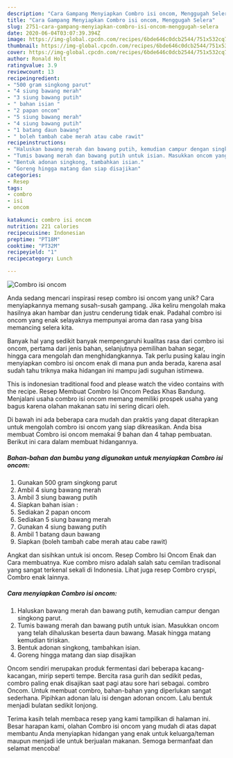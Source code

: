 ```yaml
---
description: "Cara Gampang Menyiapkan Combro isi oncom, Menggugah Selera"
title: "Cara Gampang Menyiapkan Combro isi oncom, Menggugah Selera"
slug: 2751-cara-gampang-menyiapkan-combro-isi-oncom-menggugah-selera
date: 2020-06-04T03:07:39.394Z
image: https://img-global.cpcdn.com/recipes/6bde646c0dcb2544/751x532cq70/combro-isi-oncom-foto-resep-utama.jpg
thumbnail: https://img-global.cpcdn.com/recipes/6bde646c0dcb2544/751x532cq70/combro-isi-oncom-foto-resep-utama.jpg
cover: https://img-global.cpcdn.com/recipes/6bde646c0dcb2544/751x532cq70/combro-isi-oncom-foto-resep-utama.jpg
author: Ronald Holt
ratingvalue: 3.9
reviewcount: 13
recipeingredient:
- "500 gram singkong parut"
- "4 siung bawang merah"
- "3 siung bawang putih"
- " bahan isian "
- "2 papan oncom"
- "5 siung bawang merah"
- "4 siung bawang putih"
- "1 batang daun bawang"
- " boleh tambah cabe merah atau cabe rawit"
recipeinstructions:
- "Haluskan bawang merah dan bawang putih, kemudian campur dengan singkong parut."
- "Tumis bawang merah dan bawang putih untuk isian. Masukkan oncom yang telah dihaluskan beserta daun bawang. Masak hingga matang kemudian tiriskan."
- "Bentuk adonan singkong, tambahkan isian."
- "Goreng hingga matang dan siap disajikan"
categories:
- Resep
tags:
- combro
- isi
- oncom

katakunci: combro isi oncom 
nutrition: 221 calories
recipecuisine: Indonesian
preptime: "PT18M"
cooktime: "PT32M"
recipeyield: "1"
recipecategory: Lunch

---
```



![Combro isi oncom](https://img-global.cpcdn.com/recipes/6bde646c0dcb2544/751x532cq70/combro-isi-oncom-foto-resep-utama.jpg)

Anda sedang mencari inspirasi resep combro isi oncom yang unik? Cara menyiapkannya memang susah-susah gampang. Jika keliru mengolah maka hasilnya akan hambar dan justru cenderung tidak enak. Padahal combro isi oncom yang enak selayaknya mempunyai aroma dan rasa yang bisa memancing selera kita.

Banyak hal yang sedikit banyak mempengaruhi kualitas rasa dari combro isi oncom, pertama dari jenis bahan, selanjutnya pemilihan bahan segar, hingga cara mengolah dan menghidangkannya. Tak perlu pusing kalau ingin menyiapkan combro isi oncom enak di mana pun anda berada, karena asal sudah tahu triknya maka hidangan ini mampu jadi suguhan istimewa.

This is indonesian traditional food and please watch the video contains with the recipe. Resep Membuat Combro Isi Oncom Pedas Khas Bandung. Menjalani usaha combro isi oncom memang memiliki prospek usaha yang bagus karena olahan makanan satu ini sering dicari oleh.


Di bawah ini ada beberapa cara mudah dan praktis yang dapat diterapkan untuk mengolah combro isi oncom yang siap dikreasikan. Anda bisa membuat Combro isi oncom memakai 9 bahan dan 4 tahap pembuatan. Berikut ini cara dalam membuat hidangannya.

<!--inarticleads1-->

##### Bahan-bahan dan bumbu yang digunakan untuk menyiapkan Combro isi oncom:

1. Gunakan 500 gram singkong parut
1. Ambil 4 siung bawang merah
1. Ambil 3 siung bawang putih
1. Siapkan  bahan isian :
1. Sediakan 2 papan oncom
1. Sediakan 5 siung bawang merah
1. Gunakan 4 siung bawang putih
1. Ambil 1 batang daun bawang
1. Siapkan  (boleh tambah cabe merah atau cabe rawit)


Angkat dan sisihkan untuk isi oncom. Resep Combro Isi Oncom Enak dan Cara membuatnya. Kue combro misro adalah salah satu cemilan tradisonal yang sangat terkenal sekali di Indonesia. Lihat juga resep Combro cryspi, Combro enak lainnya. 

<!--inarticleads2-->

##### Cara menyiapkan Combro isi oncom:

1. Haluskan bawang merah dan bawang putih, kemudian campur dengan singkong parut.
1. Tumis bawang merah dan bawang putih untuk isian. Masukkan oncom yang telah dihaluskan beserta daun bawang. Masak hingga matang kemudian tiriskan.
1. Bentuk adonan singkong, tambahkan isian.
1. Goreng hingga matang dan siap disajikan


Oncom sendiri merupakan produk fermentasi dari beberapa kacang-kacangan, mirip seperti tempe. Bercita rasa gurih dan sedikit pedas, combro paling enak disajikan saat pagi atau sore hari sebagai. combro Oncom. Untuk membuat combro, bahan-bahan yang diperlukan sangat sederhana. Pipihkan adonan lalu isi dengan adonan oncom. Lalu bentuk menjadi bulatan sedikit lonjong. 

Terima kasih telah membaca resep yang kami tampilkan di halaman ini. Besar harapan kami, olahan Combro isi oncom yang mudah di atas dapat membantu Anda menyiapkan hidangan yang enak untuk keluarga/teman maupun menjadi ide untuk berjualan makanan. Semoga bermanfaat dan selamat mencoba!
